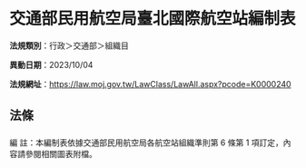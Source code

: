 # 交通部民用航空局臺北國際航空站編制表

**法規類別**：行政＞交通部＞組織目

**異動日期**：2023/10/04  

**法規網址**：https://law.moj.gov.tw/LawClass/LawAll.aspx?pcode=K0000240





## 法條
##### 
編      註：本編制表依據交通部民用航空局各航空站組織準則第 6  條第 1  項訂定，內容請參閱相關圖表附檔。


